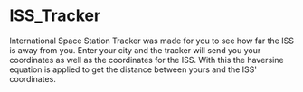 # ISS_Tracker 
International Space Station Tracker was made for you to see how far the ISS is away from you. Enter your city
and the tracker will send you your coordinates as well as the coordinates for the ISS. With this the haversine equation
is applied to get the distance between yours and the ISS' coordinates.

